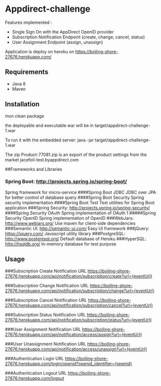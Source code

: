# Appdirect-challenge

Features implemented :
* Single Sign On with the AppDirect OpenID provider
* Subscription Notification Endpoint (create, change, cancel, status)
* User Assignment Endpoint (assign, unassign)

Application is deploy on heroku on https://boiling-shore-27676.herokuapp.com/

## Requirements
* Java 8
* Maven

## Installation
mvn clean package

the deployable and executable war will be in target/appdirect-challenge-1.war

To run it with the embedded server: java -jar target/appdirect-challenge-1.war

The zip Product-77081.zip is an export of the product settings from the market jacefoil-test.byappdirect.com

##Frameworks and Libraries
### Spring Boot: http://projects.spring.io/spring-boot/
Spring framework for micro-service
####Spring Boot JDBC
JDBC over JPA for better control of database query
####Spring Boot Security
Spring security implementation
####Spring Boot Test
Test utilities for Spring Boot application
###Spring Security: http://projects.spring.io/spring-security/
####Spring Security OAuth
Spring implementation of OAuth 1
#####Spring Security OpenID
Spring implementation of OpenID
###WebJars: http://www.webjars.org/
Use maven for client-side dependencies
###Semantic UI: http://semantic-ui.com/
Easy UI framework
###jQuery: https://jquery.com/
Javascript utility library
###PostgreSQL: http://www.postgresql.org/
Default database of Heroku
###HyperSQL: http://hsqldb.org/
In-memory database for test purpose

## Usage

###Subscription Create Notification URL
https://boiling-shore-27676.herokuapp.com/api/notification/subscription/create?url={eventUrl}

###Subscription Change Notification URL
https://boiling-shore-27676.herokuapp.com/api/notification/subscription/change?url={eventUrl}

###Subscription Cancel Notification URL
https://boiling-shore-27676.herokuapp.com/api/notification/subscription/cancel?url={eventUrl}

###Subscription Status Notification URL
https://boiling-shore-27676.herokuapp.com/api/notification/subscription/status?url={eventUrl}

###User Assignment Notification URL
https://boiling-shore-27676.herokuapp.com/api/notification/access/assign?url={eventUrl}

###User Unassignment Notification URL
https://boiling-shore-27676.herokuapp.com/api/notification/access/unassign?url={eventUrl}

###Authentication Login URL
https://boiling-shore-27676.herokuapp.com/login/openid?openid_identifier={openid}

###Authentication Logout URL
https://boiling-shore-27676.herokuapp.com/logout